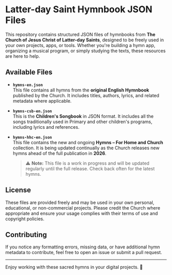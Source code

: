 # Latter-day Saint Hymnbook JSON Files

This repository contains structured JSON files of hymnbooks from **The Church of Jesus Christ of Latter-day Saints**, designed to be freely used in your own projects, apps, or tools. Whether you're building a hymn app, organizing a musical program, or simply studying the texts, these resources are here to help.

## Available Files

- **`hymns-en.json`**  
  This file contains all hymns from the **original English Hymnbook** published by the Church. It includes titles, authors, lyrics, and related metadata where applicable.

- **`hymns-csb-en.json`**  
  This is the **Children's Songbook** in JSON format. It includes all the songs traditionally used in Primary and other children's programs, including lyrics and references.

- **`hymns-hhc-en.json`**  
  This file contains the new and ongoing **Hymns – For Home and Church** collection. It is being updated continually as the Church releases new hymns ahead of the full publication in **2026**.  
  > ⚠️ **Note:** This file is a work in progress and will be updated regularly until the full release. Check back often for the latest hymns.

## License

These files are provided freely and may be used in your own personal, educational, or non-commercial projects. Please credit the Church where appropriate and ensure your usage complies with their terms of use and copyright policies.

## Contributing

If you notice any formatting errors, missing data, or have additional hymn metadata to contribute, feel free to open an issue or submit a pull request.

---

Enjoy working with these sacred hymns in your digital projects. 🎵
